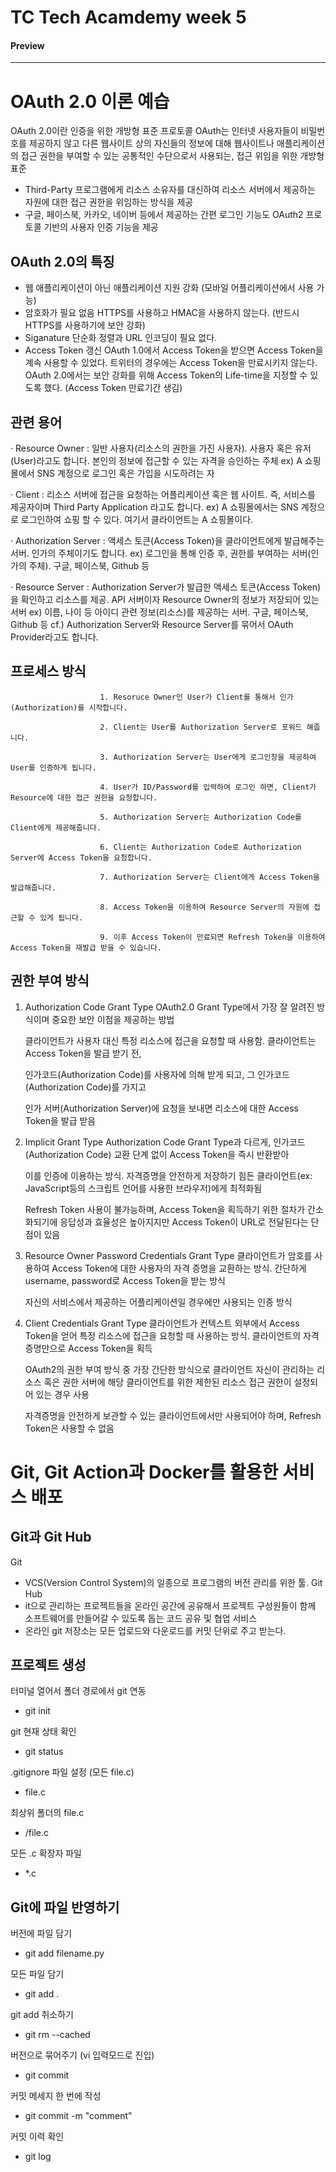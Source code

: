 # TC Tech Acamdemy week 5
#### Preview
---
# OAuth 2.0 이론 예습

OAuth 2.0이란 인증을 위한 개방형 표준 프로토콜
OAuth는 인터넷 사용자들이 비밀번호를 제공하지 않고 다른 웹사이트 상의 자신들의 정보에 대해 웹사이트나 애플리케이션의 접근 권한을 부여할 수 있는 공통적인 수단으로서 사용되는, 접근 위임을 위한 개방형 표준

- Third-Party 프로그램에게 리소스 소유자를 대신하여 리소스 서버에서 제공하는 자원에 대한 접근 권한을 위임하는 방식을 제공
- 구글, 페이스북, 카카오, 네이버 등에서 제공하는 간편 로그인 기능도 OAuth2 프로토콜 기반의 사용자 인증 기능을 제공

 ## OAuth 2.0의 특징
- 웹 애플리케이션이 아닌 애플리케이션 지원 강화 (모바일 어플리케이션에서 사용 가능)
- 암호화가 필요 없음 HTTPS를 사용하고 HMAC을 사용하지 않는다. (반드시 HTTPS를 사용하기에 보안 강화)
- Siganature 단순화 정렬과 URL 인코딩이 필요 없다.
- Access Token 갱신 OAuth 1.0에서 Access Token을 받으면 Access Token을 계속 사용할 수 있었다. 트위터의 경우에는 Access Token을 만료시키지 않는다. OAuth 2.0에서는 보안 강화를 위해 Access Token의 Life-time을 지정할 수 있도록 했다. (Access Token 만료기간 생김)

## 관련 용어
· Resource Owner : 일반 사용자(리소스의 권한을 가진 사용자). 사용자 혹은 유저(User)라고도 합니다. 본인의 정보에 접근할 수 있는 자격을 승인하는 주체
   ex) A 쇼핑몰에서 SNS 계정으로 로그인 혹은 가입을 시도하려는 자
   
· Client : 리소스 서버에 접근을 요청하는 어플리케이션 혹은 웹 사이트. 즉, 서비스를 제공자이며 Third Party Application 라고도 합니다.
   ex) A 쇼핑몰에서는 SNS 계정으로 로그인하여 쇼핑 할 수 있다. 여기서 클라이언트는 A 쇼핑몰이다.
   
· Authorization Server : 액세스 토큰(Access Token)을 클라이언트에게 발급해주는 서버. 인가의 주체이기도 합니다.
   ex) 로그인을 통해 인증 후, 권한를 부여하는 서버(인가의 주체). 구글, 페이스북, Github 등
   
· Resource Server : Authorization Server가 발급한 액세스 토큰(Access Token)을 확인하고 리소스를 제공. API 서버이자 Resource Owner의 정보가 저장되어 있는 서버
   ex) 이름, 나이 등 아이디 관련 정보(리소스)를 제공하는 서버. 구글, 페이스북, Github 등
   cf.) Authorization Server와 Resource Server를 묶어서 OAuth Provider라고도 합니다.

## 프로세스 방식
                        1. Resoruce Owner인 User가 Client를 통해서 인가(Authorization)를 시작합니다.

                        2. Client는 User를 Authorization Server로 포워드 해줍니다.

                        3. Authorization Server는 User에게 로그인창을 제공하여 User를 인증하게 됩니다.

                        4. User가 ID/Password를 입력하여 로그인 하면, Client가 Resource에 대한 접근 권한을 요청합니다.

                        5. Authorization Server는 Authorization Code를 Client에게 제공해줍니다.

                        6. Client는 Authorization Code로 Authorization Server에 Access Token을 요청합니다.

                        7. Authorization Server는 Client에게 Access Token을 발급해줍니다.

                        8. Access Token을 이용하여 Resource Server의 자원에 접근할 수 있게 됩니다.

                        9. 이후 Access Token이 만료되면 Refresh Token을 이용하여 Access Token을 재발급 받을 수 있습니다.  

## 권한 부여 방식
1. Authorization Code Grant Type
   OAuth2.0 Grant Type에서 가장 잘 알려진 방식이며 중요한 보안 이점을 제공하는 방법

   클라이언트가 사용자 대신 특정 리소스에 접근을 요청할 때 사용함. 클라이언트는 Access Token을 발급 받기 전,

   인가코드(Authorization Code)를 사용자에 의해 받게 되고, 그 인가코드(Authorization Code)를 가지고

   인가 서버(Authorization Server)에 요청을 보내면 리소스에 대한 Access Token을 발급 받음

2. Implicit Grant Type
   Authorization Code Grant Type과 다르게, 인가코드(Authorization Code) 교환 단계 없이 Access Token을 즉시 반환받아 

   이를 인증에 이용하는 방식. 자격증명을 안전하게 저장하기 힘든 클라이언트(ex: JavaScript등의 스크립트 언어를 사용한 브라우저)에게 최적화됨

   Refresh Token 사용이 불가능하며, Access Token을 획득하기 위한 절차가 간소화되기에 응답성과 효율성은 높아지지만 Access Token이 URL로 전달된다는 단점이 있음

3. Resource Owner Password Credentials Grant Type
   클라이언트가 암호를 사용하여 Access Token에 대한 사용자의 자격 증명을 교환하는 방식. 간단하게 username, password로 Access Token을 받는 방식

   자신의 서비스에서 제공하는 어플리케이션일 경우에만 사용되는 인증 방식

4. Client Credentials Grant Type 
   클라이언트가 컨텍스트 외부에서 Access Token을 얻어 특정 리소스에 접근을 요청할 때 사용하는 방식. 클라이언트의 자격증명만으로 Access Token을 획득

   OAuth2의 권한 부여 방식 중 가장 간단한 방식으로 클라이언트 자신이 관리하는 리소스 혹은 권한 서버에 해당 클라이언트를 위한 제한된 리소스 접근 권한이 설정되어 있는 경우 사용

   자격증명을 안전하게 보관할 수 있는 클라이언트에서만 사용되어야 하며, Refresh Token은 사용할 수 없음

# Git, Git Action과 Docker를 활용한 서비스 배포

## Git과 Git Hub
Git
- VCS(Version Control System)의 일종으로 프로그램의 버전 관리를 위한 툴.
Git Hub
- it으로 관리하는 프로젝트들을 온라인 공간에 공유해서 프로젝트 구성원들이 함께 소프트웨어를 만들어갈 수 있도록 돕는 코드 공유 및 협업 서비스
- 온라인 git 저장소는 모든 업로드와 다운로드를 커밋 단위로 주고 받는다.

## 프로젝트 생성
터미널 열어서 폴더 경로에서 git 연동 
- git init

git 현재 상태 확인
- git status

.gitignore 파일 설정
(모든 file.c)
- file.c

최상위 폴더의 file.c
- /file.c

모든 .c 확장자 파일
- *.c

## Git에 파일 반영하기
버전에 파일 담기
- git add filename.py

모든 파일 담기
- git add .

git add 취소하기
- git rm --cached <file>

버전으로 묶어주기
(vi 입력모드로 진입)
- git commit

커밋 메세지 한 번에 작성
- git commit -m "comment"

커밋 이력 확인
- git log

